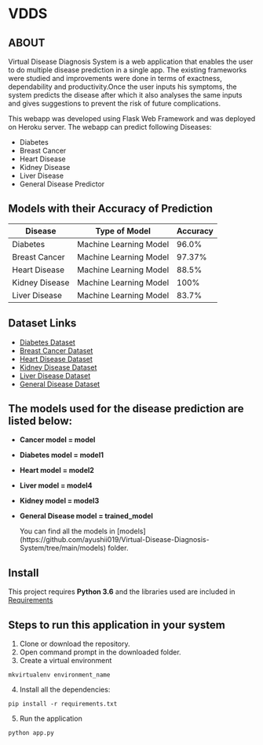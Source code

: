 # VDDS

## ABOUT

<p> Virtual Disease Diagnosis System is a web application that enables the user to do multiple disease prediction in a single app. The existing frameworks were studied and improvements were done in terms of exactness, dependability and productivity.Once the user inputs his symptoms, the system predicts the disease after which it also analyses the same inputs and gives suggestions to prevent the risk of future complications.</p>

This webapp was developed using Flask Web Framework and was deployed on Heroku server. The webapp can predict following Diseases:

- Diabetes
- Breast Cancer
- Heart Disease
- Kidney Disease
- Liver Disease
- General Disease Predictor

## Models with their Accuracy of Prediction

| Disease        | Type of Model            | Accuracy |
| -------------- | ------------------------ | -------- |
| Diabetes       | Machine Learning Model   | 96.0%    |
| Breast Cancer  | Machine Learning Model   | 97.37%   |
| Heart Disease  | Machine Learning Model   | 88.5%    |
| Kidney Disease | Machine Learning Model   | 100%     |
| Liver Disease  | Machine Learning Model   | 83.7%    |

## Dataset Links

- [Diabetes Dataset](https://www.kaggle.com/uciml/pima-indians-diabetes-database)
- [Breast Cancer Dataset](https://www.kaggle.com/uciml/breast-cancer-wisconsin-data)
- [Heart Disease Dataset](https://www.kaggle.com/datasets/johnsmith88/heart-disease-dataset)
- [Kidney Disease Dataset](https://www.kaggle.com/mansoordaku/ckdisease)
- [Liver Disease Dataset](https://www.kaggle.com/uciml/indian-liver-patient-records)
- [General Disease Dataset](https://www.kaggle.com/datasets/kaushil268/disease-prediction-using-machine-learning)

## The models used for the disease prediction are listed below:

<ul>
<li><p><b>Cancer model = model</b></p></li>
<li><p><b>Diabetes model = model1</b></p></li>
<li><p><b>Heart model = model2</b></p></li>
<li><p><b>Liver model = model4</b></p></li>
<li><p><b>Kidney model = model3</b></p></li>
<li><p><b>General Disease model = trained_model</b></p></li>
You can find all the models in [models] (https://github.com/ayushii019/Virtual-Disease-Diagnosis-System/tree/main/models) folder.


</ul>

## Install

This project requires **Python 3.6**  and the libraries used are included in [Requirements](https://github.com/ayushii019/Virtual-Disease-Diagnosis-System/blob/main/requirements.txt)

## Steps to run this application in your system

1. Clone or download the repository.
2. Open command prompt in the downloaded folder.
3. Create a virtual environment

```
mkvirtualenv environment_name
```

4. Install all the dependencies:
```
pip install -r requirements.txt
```
5. Run the application

```
python app.py
```
